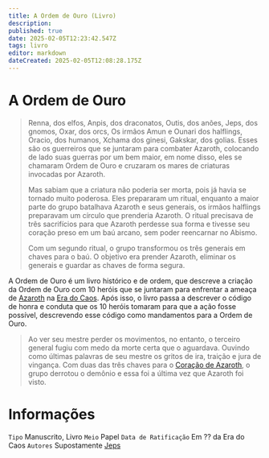 ```yaml
---
title: A Ordem de Ouro (Livro)
description: 
published: true
date: 2025-02-05T12:23:42.547Z
tags: livro
editor: markdown
dateCreated: 2025-02-05T12:08:28.175Z
---
```


# A Ordem de Ouro
> Renna, dos elfos, Anpis, dos draconatos, Outis, dos anões, Jeps, dos gnomos, Oxar, dos orcs, Os irmãos Amun e Ounari dos halflings, Oracio, dos humanos, Xchama dos ginesi, Gakskar, dos golias. Esses são os guerreiros que se juntaram para combater Azaroth, colocando de lado suas guerras por um bem maior, em nome disso, eles se chamaram Ordem de Ouro e cruzaram os mares de criaturas invocadas por Azaroth.
> 
> Mas sabiam que a criatura não poderia ser morta, pois já havia se tornado muito poderosa. Eles prepararam um ritual, enquanto a maior parte do grupo batalhava Azaroth e seus generais, os irmãos halflings preparavam um círculo que prenderia Azaroth. O ritual precisava de três sacrifícios para que Azaroth perdesse sua forma e tivesse seu coração preso em um baú arcano, sem poder reencarnar no Abismo.
>
> Com um segundo ritual, o grupo transformou os três generais em chaves para o baú. O objetivo era prender Azaroth, eliminar os generais e guardar as chaves de forma segura.

A Ordem de Ouro é um livro histórico e de ordem, que descreve a criação da Ordem de Ouro com 10 heróis que se juntaram para enfrentar a ameaça de [Azaroth](/individuos/azaroth) na [Era do Caos](/linha-do-tempo). Após isso, o livro passa a descrever o código de honra e conduta que os 10 heróis tomaram para que a ação fosse possível, descrevendo esse código como mandamentos para a Ordem de Ouro.

> Ao ver seu mestre perder os movimentos, no entanto, o terceiro general fugiu com medo da morte certa que o aguardava. Ouvindo como últimas palavras de seu mestre os gritos de ira, traição e jura de vingança. Com duas das três chaves para o [Coração de Azaroth](/itens/coracao-de-azaroth), o grupo derrotou o demônio e essa foi a última vez que Azaroth foi visto.

# Informações
`Tipo` Manuscrito, Livro
`Meio` Papel 
`Data de Ratificação` Em ?? da Era do Caos
`Autores` Supostamente [Jeps](/individuos/jeps)